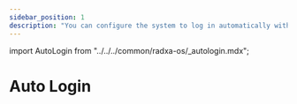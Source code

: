 ```yaml
---
sidebar_position: 1
description: "You can configure the system to log in automatically without entering a password!"
---
```


import AutoLogin from "../../../common/radxa-os/\_autologin.mdx";

# Auto Login

<AutoLogin />
